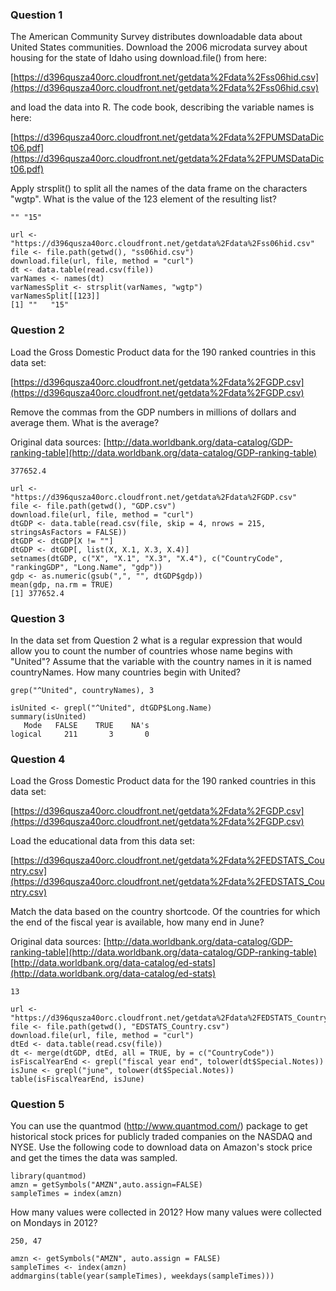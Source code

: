 ### Question 1  
The American Community Survey distributes downloadable data about United States communities. Download the 2006 microdata survey about housing for the state of Idaho using download.file() from here: 

[https://d396qusza40orc.cloudfront.net/getdata%2Fdata%2Fss06hid.csv](https://d396qusza40orc.cloudfront.net/getdata%2Fdata%2Fss06hid.csv)

and load the data into R. The code book, describing the variable names is here: 

[https://d396qusza40orc.cloudfront.net/getdata%2Fdata%2FPUMSDataDict06.pdf](https://d396qusza40orc.cloudfront.net/getdata%2Fdata%2FPUMSDataDict06.pdf) 

Apply strsplit() to split all the names of the data frame on the characters "wgtp". What is the value of the 123 element of the resulting list?

`"" "15"`

    url <- "https://d396qusza40orc.cloudfront.net/getdata%2Fdata%2Fss06hid.csv"
    file <- file.path(getwd(), "ss06hid.csv")
    download.file(url, file, method = "curl")
    dt <- data.table(read.csv(file))
    varNames <- names(dt)
    varNamesSplit <- strsplit(varNames, "wgtp")
    varNamesSplit[[123]]
    [1] ""   "15"

### Question 2  
Load the Gross Domestic Product data for the 190 ranked countries in this data set: 

[https://d396qusza40orc.cloudfront.net/getdata%2Fdata%2FGDP.csv](https://d396qusza40orc.cloudfront.net/getdata%2Fdata%2FGDP.csv)

Remove the commas from the GDP numbers in millions of dollars and average them. What is the average? 

Original data sources: [http://data.worldbank.org/data-catalog/GDP-ranking-table](http://data.worldbank.org/data-catalog/GDP-ranking-table)

`377652.4`

    url <- "https://d396qusza40orc.cloudfront.net/getdata%2Fdata%2FGDP.csv"
    file <- file.path(getwd(), "GDP.csv")
    download.file(url, file, method = "curl")
    dtGDP <- data.table(read.csv(file, skip = 4, nrows = 215, stringsAsFactors = FALSE))
    dtGDP <- dtGDP[X != ""]
    dtGDP <- dtGDP[, list(X, X.1, X.3, X.4)]
    setnames(dtGDP, c("X", "X.1", "X.3", "X.4"), c("CountryCode", "rankingGDP", "Long.Name", "gdp"))
    gdp <- as.numeric(gsub(",", "", dtGDP$gdp))
    mean(gdp, na.rm = TRUE)
    [1] 377652.4

### Question 3  
In the data set from Question 2 what is a regular expression that would allow you to count the number of countries whose name begins with "United"? Assume that the variable with the country names in it is named countryNames. How many countries begin with United?

`grep("^United", countryNames), 3`

    isUnited <- grepl("^United", dtGDP$Long.Name)
    summary(isUnited)
       Mode   FALSE    TRUE    NA's 
    logical     211       3       0 

### Question 4  
Load the Gross Domestic Product data for the 190 ranked countries in this data set: 

[https://d396qusza40orc.cloudfront.net/getdata%2Fdata%2FGDP.csv](https://d396qusza40orc.cloudfront.net/getdata%2Fdata%2FGDP.csv)

Load the educational data from this data set: 

[https://d396qusza40orc.cloudfront.net/getdata%2Fdata%2FEDSTATS_Country.csv](https://d396qusza40orc.cloudfront.net/getdata%2Fdata%2FEDSTATS_Country.csv)

Match the data based on the country shortcode. Of the countries for which the end of the fiscal year is available, how many end in June? 

Original data sources: 
[http://data.worldbank.org/data-catalog/GDP-ranking-table](http://data.worldbank.org/data-catalog/GDP-ranking-table)  
[http://data.worldbank.org/data-catalog/ed-stats](http://data.worldbank.org/data-catalog/ed-stats)  

`13`

    url <- "https://d396qusza40orc.cloudfront.net/getdata%2Fdata%2FEDSTATS_Country.csv"
    file <- file.path(getwd(), "EDSTATS_Country.csv")
    download.file(url, file, method = "curl")
    dtEd <- data.table(read.csv(file))
    dt <- merge(dtGDP, dtEd, all = TRUE, by = c("CountryCode"))
    isFiscalYearEnd <- grepl("fiscal year end", tolower(dt$Special.Notes))
    isJune <- grepl("june", tolower(dt$Special.Notes))
    table(isFiscalYearEnd, isJune)

### Question 5  
You can use the quantmod (http://www.quantmod.com/) package to get historical stock prices for publicly traded companies on the NASDAQ and NYSE. Use the following code to download data on Amazon's stock price and get the times the data was sampled.

    library(quantmod)
    amzn = getSymbols("AMZN",auto.assign=FALSE)
    sampleTimes = index(amzn) 

How many values were collected in 2012? How many values were collected on Mondays in 2012?

`250, 47`

    amzn <- getSymbols("AMZN", auto.assign = FALSE)
    sampleTimes <- index(amzn) 
    addmargins(table(year(sampleTimes), weekdays(sampleTimes)))  
